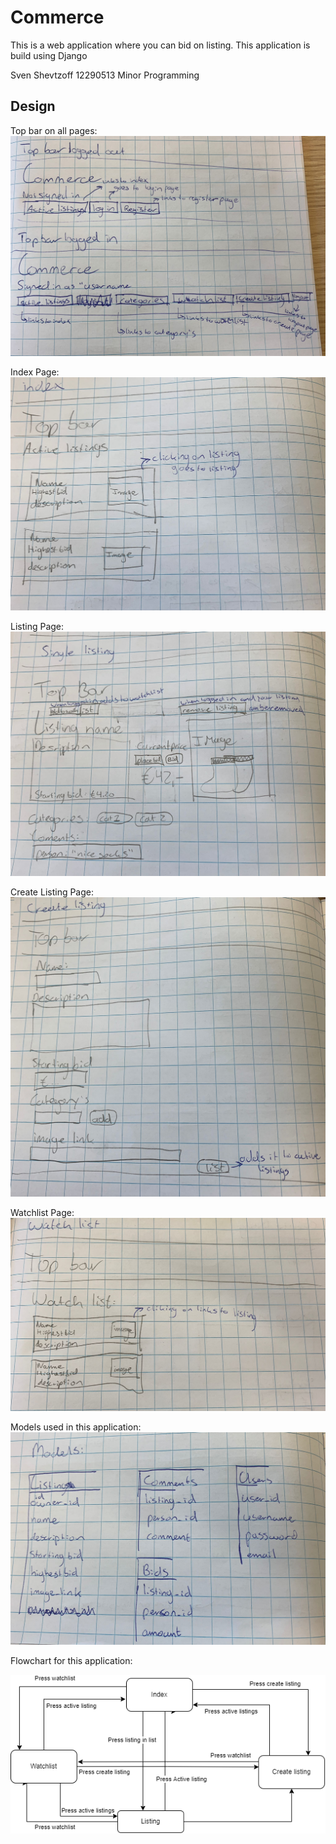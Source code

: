 # Commerce

This is a web application where you can bid on listing.
This application is build using Django

Sven Shevtzoff 12290513 Minor Programming

## Design

Top bar on all pages:
![Top Bar](design_document/topbar.jpeg)

Index Page:
![index](design_document/index.jpeg)

Listing Page:
![listing](design_document/listing.jpeg)

Create Listing Page:
![Create Listing](design_document/create_listing.jpeg)

Watchlist Page:
![Watchlist](design_document/watchlist.jpeg)

Models used in this application:
![Models](design_document/models.jpeg)

Flowchart for this application:

![Flowchart](design_document/flowchart_commerce.drawio.png)


